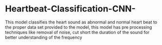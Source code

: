 # Heartbeat-Classification-CNN-
This model classifies the heart sound as abnormal and normal heart beat to the proper data set provided to the model, this model has pre processing techniques like removal of noise, cut short the duration of the sound for better understanding of the frequency 

